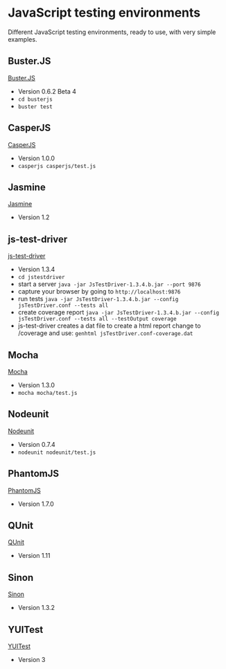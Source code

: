 # JavaScript testing environments
Different JavaScript testing environments, ready to use, with very simple examples.

## Buster.JS
[Buster.JS](http://busterjs.org)
 - Version 0.6.2 Beta 4
 - `cd busterjs`
 - `buster test`

## CasperJS
[CasperJS](http://casperjs.org/)
 - Version 1.0.0
 - `casperjs casperjs/test.js`

## Jasmine
[Jasmine](http://pivotal.github.com/jasmine/)
 - Version 1.2

## js-test-driver
[js-test-driver](http://code.google.com/p/js-test-driver/)
 - Version 1.3.4
 - `cd jstestdriver` 
 - start a server `java -jar JsTestDriver-1.3.4.b.jar --port 9876`
 - capture your browser by going to `http://localhost:9876`
 - run tests `java -jar JsTestDriver-1.3.4.b.jar --config jsTestDriver.conf --tests all`
 - create coverage report `java -jar JsTestDriver-1.3.4.b.jar --config jsTestDriver.conf --tests all --testOutput coverage`
 - js-test-driver creates a dat file to create a html report change to /coverage and use: `genhtml jsTestDriver.conf-coverage.dat`

## Mocha
[Mocha](http://visionmedia.github.com/mocha/)
 - Version 1.3.0
 - `mocha mocha/test.js`

## Nodeunit
[Nodeunit](https://github.com/caolan/nodeunit)
 - Version 0.7.4
 - `nodeunit nodeunit/test.js`

## PhantomJS
[PhantomJS](http://phantomjs.org/)
 - Version 1.7.0

## QUnit 
[QUnit](http://qunitjs.com/)
 - Version 1.11
 
## Sinon
[Sinon](http://sinonjs.org)
 - Version 1.3.2
 
## YUITest
[YUITest](http://developer.yahoo.com/yui/yuitest/)
 - Version 3
